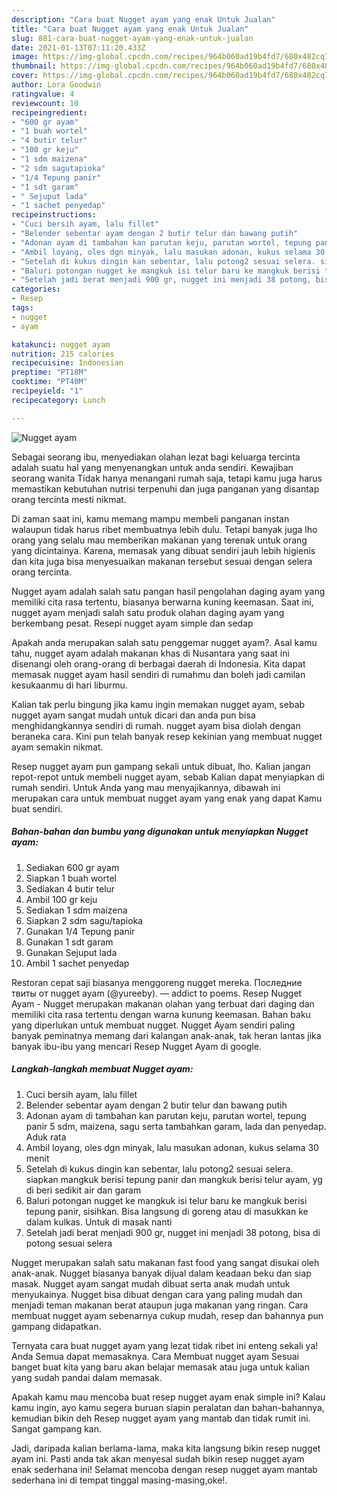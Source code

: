 ```yaml
---
description: "Cara buat Nugget ayam yang enak Untuk Jualan"
title: "Cara buat Nugget ayam yang enak Untuk Jualan"
slug: 881-cara-buat-nugget-ayam-yang-enak-untuk-jualan
date: 2021-01-13T07:11:20.433Z
image: https://img-global.cpcdn.com/recipes/964b060ad19b4fd7/680x482cq70/nugget-ayam-foto-resep-utama.jpg
thumbnail: https://img-global.cpcdn.com/recipes/964b060ad19b4fd7/680x482cq70/nugget-ayam-foto-resep-utama.jpg
cover: https://img-global.cpcdn.com/recipes/964b060ad19b4fd7/680x482cq70/nugget-ayam-foto-resep-utama.jpg
author: Lora Goodwin
ratingvalue: 4
reviewcount: 10
recipeingredient:
- "600 gr ayam"
- "1 buah wortel"
- "4 butir telur"
- "100 gr keju"
- "1 sdm maizena"
- "2 sdm sagutapioka"
- "1/4 Tepung panir"
- "1 sdt garam"
- " Sejuput lada"
- "1 sachet penyedap"
recipeinstructions:
- "Cuci bersih ayam, lalu fillet"
- "Belender sebentar ayam dengan 2 butir telur dan bawang putih"
- "Adonan ayam di tambahan kan parutan keju, parutan wortel, tepung panir 5 sdm, maizena, sagu serta tambahkan garam, lada dan penyedap. Aduk rata"
- "Ambil loyang, oles dgn minyak, lalu masukan adonan, kukus selama 30 menit"
- "Setelah di kukus dingin kan sebentar, lalu potong2 sesuai selera. siapkan mangkuk berisi tepung panir dan mangkuk berisi telur ayam, yg di beri sedikit air dan garam"
- "Baluri potongan nugget ke mangkuk isi telur baru ke mangkuk berisi tepung panir, sisihkan. Bisa langsung di goreng atau di masukkan ke dalam kulkas. Untuk di masak nanti"
- "Setelah jadi berat menjadi 900 gr, nugget ini menjadi 38 potong, bisa di potong sesuai selera"
categories:
- Resep
tags:
- nugget
- ayam

katakunci: nugget ayam 
nutrition: 215 calories
recipecuisine: Indonesian
preptime: "PT18M"
cooktime: "PT40M"
recipeyield: "1"
recipecategory: Lunch

---
```



![Nugget ayam](https://img-global.cpcdn.com/recipes/964b060ad19b4fd7/680x482cq70/nugget-ayam-foto-resep-utama.jpg)

Sebagai seorang ibu, menyediakan olahan lezat bagi keluarga tercinta adalah suatu hal yang menyenangkan untuk anda sendiri. Kewajiban seorang  wanita Tidak hanya menangani rumah saja, tetapi kamu juga harus memastikan kebutuhan nutrisi terpenuhi dan juga panganan yang disantap orang tercinta mesti nikmat.

Di zaman  saat ini, kamu memang mampu membeli panganan instan walaupun tidak harus ribet membuatnya lebih dulu. Tetapi banyak juga lho orang yang selalu mau memberikan makanan yang terenak untuk orang yang dicintainya. Karena, memasak yang dibuat sendiri jauh lebih higienis dan kita juga bisa menyesuaikan makanan tersebut sesuai dengan selera orang tercinta. 

Nugget ayam adalah salah satu pangan hasil pengolahan daging ayam yang memiliki cita rasa tertentu, biasanya berwarna kuning keemasan. Saat ini, nugget ayam menjadi salah satu produk olahan daging ayam yang berkembang pesat. Resepi nugget ayam simple dan sedap

Apakah anda merupakan salah satu penggemar nugget ayam?. Asal kamu tahu, nugget ayam adalah makanan khas di Nusantara yang saat ini disenangi oleh orang-orang di berbagai daerah di Indonesia. Kita dapat memasak nugget ayam hasil sendiri di rumahmu dan boleh jadi camilan kesukaanmu di hari liburmu.

Kalian tak perlu bingung jika kamu ingin memakan nugget ayam, sebab nugget ayam sangat mudah untuk dicari dan anda pun bisa menghidangkannya sendiri di rumah. nugget ayam bisa diolah dengan beraneka cara. Kini pun telah banyak resep kekinian yang membuat nugget ayam semakin nikmat.

Resep nugget ayam pun gampang sekali untuk dibuat, lho. Kalian jangan repot-repot untuk membeli nugget ayam, sebab Kalian dapat menyiapkan di rumah sendiri. Untuk Anda yang mau menyajikannya, dibawah ini merupakan cara untuk membuat nugget ayam yang enak yang dapat Kamu buat sendiri.

<!--inarticleads1-->

##### Bahan-bahan dan bumbu yang digunakan untuk menyiapkan Nugget ayam:

1. Sediakan 600 gr ayam
1. Siapkan 1 buah wortel
1. Sediakan 4 butir telur
1. Ambil 100 gr keju
1. Sediakan 1 sdm maizena
1. Siapkan 2 sdm sagu/tapioka
1. Gunakan 1/4 Tepung panir
1. Gunakan 1 sdt garam
1. Gunakan  Sejuput lada
1. Ambil 1 sachet penyedap


Restoran cepat saji biasanya menggoreng nugget mereka. Последние твиты от nugget ayam (@yureeby). — addict to poems. Resep Nugget Ayam - Nugget merupakan makanan olahan yang terbuat dari daging dan memiliki cita rasa tertentu dengan warna kunung keemasan. Bahan baku yang diperlukan untuk membuat nugget. Nugget Ayam sendiri paling banyak peminatnya memang dari kalangan anak-anak, tak heran lantas jika banyak ibu-ibu yang mencari Resep Nugget Ayam di google. 

<!--inarticleads2-->

##### Langkah-langkah membuat Nugget ayam:

1. Cuci bersih ayam, lalu fillet
1. Belender sebentar ayam dengan 2 butir telur dan bawang putih
1. Adonan ayam di tambahan kan parutan keju, parutan wortel, tepung panir 5 sdm, maizena, sagu serta tambahkan garam, lada dan penyedap. Aduk rata
1. Ambil loyang, oles dgn minyak, lalu masukan adonan, kukus selama 30 menit
1. Setelah di kukus dingin kan sebentar, lalu potong2 sesuai selera. siapkan mangkuk berisi tepung panir dan mangkuk berisi telur ayam, yg di beri sedikit air dan garam
1. Baluri potongan nugget ke mangkuk isi telur baru ke mangkuk berisi tepung panir, sisihkan. Bisa langsung di goreng atau di masukkan ke dalam kulkas. Untuk di masak nanti
1. Setelah jadi berat menjadi 900 gr, nugget ini menjadi 38 potong, bisa di potong sesuai selera


Nugget merupakan salah satu makanan fast food yang sangat disukai oleh anak-anak. Nugget biasanya banyak dijual dalam keadaan beku dan siap masak. Nugget ayam sangat mudah dibuat serta anak mudah untuk menyukainya. Nugget bisa dibuat dengan cara yang paling mudah dan menjadi teman makanan berat ataupun juga makanan yang ringan. Cara membuat nugget ayam sebenarnya cukup mudah, resep dan bahannya pun gampang didapatkan. 

Ternyata cara buat nugget ayam yang lezat tidak ribet ini enteng sekali ya! Anda Semua dapat memasaknya. Cara Membuat nugget ayam Sesuai banget buat kita yang baru akan belajar memasak atau juga untuk kalian yang sudah pandai dalam memasak.

Apakah kamu mau mencoba buat resep nugget ayam enak simple ini? Kalau kamu ingin, ayo kamu segera buruan siapin peralatan dan bahan-bahannya, kemudian bikin deh Resep nugget ayam yang mantab dan tidak rumit ini. Sangat gampang kan. 

Jadi, daripada kalian berlama-lama, maka kita langsung bikin resep nugget ayam ini. Pasti anda tak akan menyesal sudah bikin resep nugget ayam enak sederhana ini! Selamat mencoba dengan resep nugget ayam mantab sederhana ini di tempat tinggal masing-masing,oke!.

